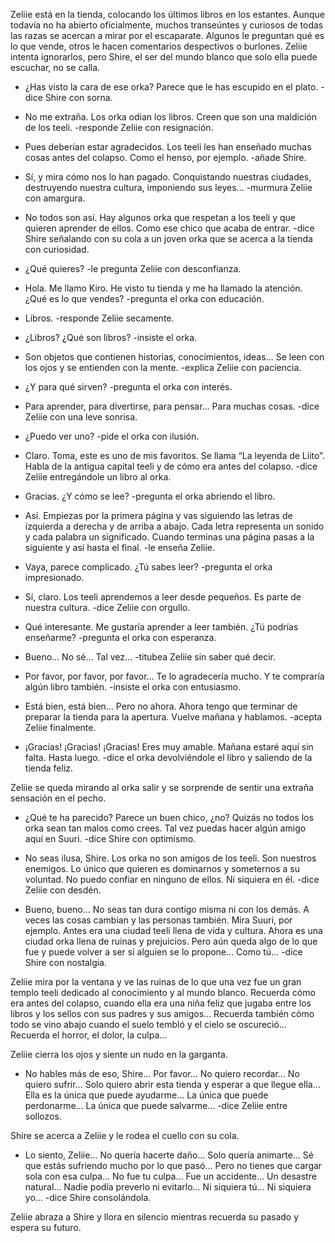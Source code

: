 Zeliie está en la tienda, colocando los últimos libros en los estantes. Aunque todavía no ha abierto oficialmente, muchos transeúntes y curiosos de todas las razas se acercan a mirar por el escaparate. Algunos le preguntan qué es lo que vende, otros le hacen comentarios despectivos o burlones. Zeliie intenta ignorarlos, pero Shire, el ser del mundo blanco que solo ella puede escuchar, no se calla.

-   ¿Has visto la cara de ese orka? Parece que le has escupido en el plato. -dice Shire con sorna.
    
-   No me extraña. Los orka odian los libros. Creen que son una maldición de los teeli. -responde Zeliie con resignación.
    
-   Pues deberían estar agradecidos. Los teeli les han enseñado muchas cosas antes del colapso. Como el henso, por ejemplo. -añade Shire.
    
-   Sí, y mira cómo nos lo han pagado. Conquistando nuestras ciudades, destruyendo nuestra cultura, imponiendo sus leyes… -murmura Zeliie con amargura.
    
-   No todos son así. Hay algunos orka que respetan a los teeli y que quieren aprender de ellos. Como ese chico que acaba de entrar. -dice Shire señalando con su cola a un joven orka que se acerca a la tienda con curiosidad.
    
-   ¿Qué quieres? -le pregunta Zeliie con desconfianza.
    
-   Hola. Me llamo Kiro. He visto tu tienda y me ha llamado la atención. ¿Qué es lo que vendes? -pregunta el orka con educación.
    
-   Libros. -responde Zeliie secamente.
    
-   ¿Libros? ¿Qué son libros? -insiste el orka.
    
-   Son objetos que contienen historias, conocimientos, ideas… Se leen con los ojos y se entienden con la mente. -explica Zeliie con paciencia.
    
-   ¿Y para qué sirven? -pregunta el orka con interés.
    
-   Para aprender, para divertirse, para pensar… Para muchas cosas. -dice Zeliie con una leve sonrisa.
    
-   ¿Puedo ver uno? -pide el orka con ilusión.
    
-   Claro. Toma, este es uno de mis favoritos. Se llama “La leyenda de Liito”. Habla de la antigua capital teeli y de cómo era antes del colapso. -dice Zeliie entregándole un libro al orka.
    
-   Gracias. ¿Y cómo se lee? -pregunta el orka abriendo el libro.
    
-   Así. Empiezas por la primera página y vas siguiendo las letras de izquierda a derecha y de arriba a abajo. Cada letra representa un sonido y cada palabra un significado. Cuando terminas una página pasas a la siguiente y así hasta el final. -le enseña Zeliie.
    
-   Vaya, parece complicado. ¿Tú sabes leer? -pregunta el orka impresionado.
    
-   Sí, claro. Los teeli aprendemos a leer desde pequeños. Es parte de nuestra cultura. -dice Zeliie con orgullo.
    
-   Qué interesante. Me gustaría aprender a leer también. ¿Tú podrías enseñarme? -pregunta el orka con esperanza.
    
-   Bueno… No sé… Tal vez… -titubea Zeliie sin saber qué decir.
    
-   Por favor, por favor, por favor… Te lo agradecería mucho. Y te compraría algún libro también. -insiste el orka con entusiasmo.
    
-   Está bien, está bien… Pero no ahora. Ahora tengo que terminar de preparar la tienda para la apertura. Vuelve mañana y hablamos. -acepta Zeliie finalmente.
    
-   ¡Gracias! ¡Gracias! ¡Gracias! Eres muy amable. Mañana estaré aquí sin falta. Hasta luego. -dice el orka devolviéndole el libro y saliendo de la tienda feliz.
    

Zeliie se queda mirando al orka salir y se sorprende de sentir una extraña sensación en el pecho.

-   ¿Qué te ha parecido? Parece un buen chico, ¿no? Quizás no todos los orka sean tan malos como crees. Tal vez puedas hacer algún amigo aquí en Suuri. -dice Shire con optimismo.
    
-   No seas ilusa, Shire. Los orka no son amigos de los teeli. Son nuestros enemigos. Lo único que quieren es dominarnos y someternos a su voluntad. No puedo confiar en ninguno de ellos. Ni siquiera en él. -dice Zeliie con desdén.
    
-   Bueno, bueno… No seas tan dura contigo misma ni con los demás. A veces las cosas cambian y las personas también. Mira Suuri, por ejemplo. Antes era una ciudad teeli llena de vida y cultura. Ahora es una ciudad orka llena de ruinas y prejuicios. Pero aún queda algo de lo que fue y puede volver a ser si alguien se lo propone… Como tú… -dice Shire con nostalgia.
    

Zeliie mira por la ventana y ve las ruinas de lo que una vez fue un gran templo teeli dedicado al conocimiento y al mundo blanco. Recuerda cómo era antes del colapso, cuando ella era una niña feliz que jugaba entre los libros y los sellos con sus padres y sus amigos… Recuerda también cómo todo se vino abajo cuando el suelo tembló y el cielo se oscureció… Recuerda el horror, el dolor, la culpa…

Zeliie cierra los ojos y siente un nudo en la garganta.

-   No hables más de eso, Shire… Por favor… No quiero recordar… No quiero sufrir… Solo quiero abrir esta tienda y esperar a que llegue ella… Ella es la única que puede ayudarme… La única que puede perdonarme… La única que puede salvarme… -dice Zeliie entre sollozos.

Shire se acerca a Zeliie y le rodea el cuello con su cola.

-   Lo siento, Zeliie… No quería hacerte daño… Solo quería animarte… Sé que estás sufriendo mucho por lo que pasó… Pero no tienes que cargar sola con esa culpa… No fue tu culpa… Fue un accidente… Un desastre natural… Nadie podía preverlo ni evitarlo… Ni siquiera tú… Ni siquiera yo… -dice Shire consolándola.

Zeliie abraza a Shire y llora en silencio mientras recuerda su pasado y espera su futuro.